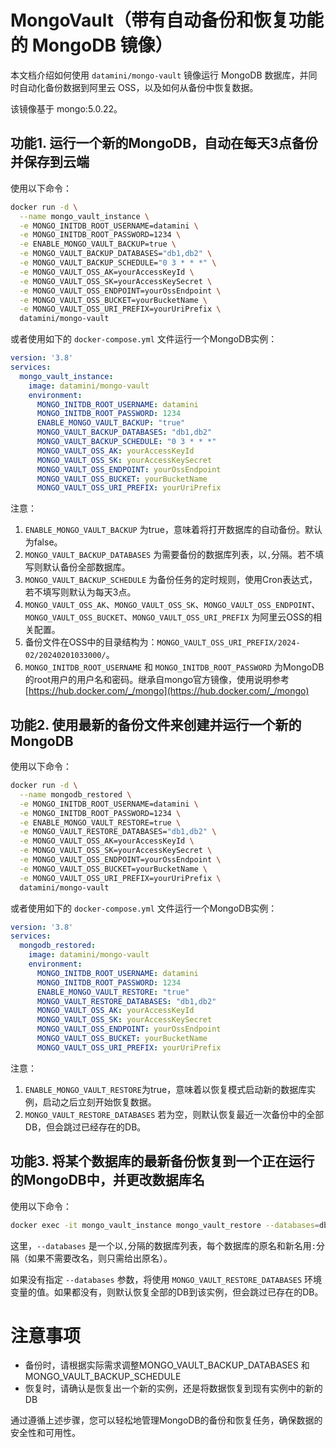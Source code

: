 # MongoVault（带有自动备份和恢复功能的 MongoDB 镜像）
本文档介绍如何使用 `datamini/mongo-vault` 镜像运行 MongoDB 数据库，并同时自动化备份数据到阿里云 OSS，以及如何从备份中恢复数据。

该镜像基于 mongo:5.0.22。


## 功能1. 运行一个新的MongoDB，自动在每天3点备份并保存到云端

使用以下命令：

```bash
docker run -d \
  --name mongo_vault_instance \
  -e MONGO_INITDB_ROOT_USERNAME=datamini \
  -e MONGO_INITDB_ROOT_PASSWORD=1234 \
  -e ENABLE_MONGO_VAULT_BACKUP=true \
  -e MONGO_VAULT_BACKUP_DATABASES="db1,db2" \
  -e MONGO_VAULT_BACKUP_SCHEDULE="0 3 * * *" \
  -e MONGO_VAULT_OSS_AK=yourAccessKeyId \
  -e MONGO_VAULT_OSS_SK=yourAccessKeySecret \
  -e MONGO_VAULT_OSS_ENDPOINT=yourOssEndpoint \
  -e MONGO_VAULT_OSS_BUCKET=yourBucketName \
  -e MONGO_VAULT_OSS_URI_PREFIX=yourUriPrefix \
  datamini/mongo-vault
```

或者使用如下的 `docker-compose.yml` 文件运行一个MongoDB实例：

```yaml
version: '3.8'
services:
  mongo_vault_instance:
    image: datamini/mongo-vault
    environment:
      MONGO_INITDB_ROOT_USERNAME: datamini
      MONGO_INITDB_ROOT_PASSWORD: 1234
      ENABLE_MONGO_VAULT_BACKUP: "true"
      MONGO_VAULT_BACKUP_DATABASES: "db1,db2"
      MONGO_VAULT_BACKUP_SCHEDULE: "0 3 * * *"
      MONGO_VAULT_OSS_AK: yourAccessKeyId
      MONGO_VAULT_OSS_SK: yourAccessKeySecret
      MONGO_VAULT_OSS_ENDPOINT: yourOssEndpoint
      MONGO_VAULT_OSS_BUCKET: yourBucketName
      MONGO_VAULT_OSS_URI_PREFIX: yourUriPrefix
```

注意：
1. `ENABLE_MONGO_VAULT_BACKUP` 为true，意味着将打开数据库的自动备份。默认为false。
2. `MONGO_VAULT_BACKUP_DATABASES` 为需要备份的数据库列表，以`,`分隔。若不填写则默认备份全部数据库。
3. `MONGO_VAULT_BACKUP_SCHEDULE` 为备份任务的定时规则，使用Cron表达式，若不填写则默认为每天3点。
4. `MONGO_VAULT_OSS_AK`、`MONGO_VAULT_OSS_SK`、`MONGO_VAULT_OSS_ENDPOINT`、`MONGO_VAULT_OSS_BUCKET`、`MONGO_VAULT_OSS_URI_PREFIX` 为阿里云OSS的相关配置。
5. 备份文件在OSS中的目录结构为：`MONGO_VAULT_OSS_URI_PREFIX/2024-02/20240201033000/`。
6. `MONGO_INITDB_ROOT_USERNAME` 和 `MONGO_INITDB_ROOT_PASSWORD` 为MongoDB的root用户的用户名和密码。继承自mongo官方镜像，使用说明参考 [https://hub.docker.com/_/mongo](https://hub.docker.com/_/mongo)

## 功能2. 使用最新的备份文件来创建并运行一个新的MongoDB

使用以下命令：

```bash
docker run -d \
  --name mongodb_restored \
  -e MONGO_INITDB_ROOT_USERNAME=datamini \
  -e MONGO_INITDB_ROOT_PASSWORD=1234 \
  -e ENABLE_MONGO_VAULT_RESTORE=true \
  -e MONGO_VAULT_RESTORE_DATABASES="db1,db2" \
  -e MONGO_VAULT_OSS_AK=yourAccessKeyId \
  -e MONGO_VAULT_OSS_SK=yourAccessKeySecret \
  -e MONGO_VAULT_OSS_ENDPOINT=yourOssEndpoint \
  -e MONGO_VAULT_OSS_BUCKET=yourBucketName \
  -e MONGO_VAULT_OSS_URI_PREFIX=yourUriPrefix \
  datamini/mongo-vault
```

或者使用如下的 `docker-compose.yml` 文件运行一个MongoDB实例：

```yaml
version: '3.8'
services:
  mongodb_restored:
    image: datamini/mongo-vault
    environment:
      MONGO_INITDB_ROOT_USERNAME: datamini
      MONGO_INITDB_ROOT_PASSWORD: 1234
      ENABLE_MONGO_VAULT_RESTORE: "true"
      MONGO_VAULT_RESTORE_DATABASES: "db1,db2"
      MONGO_VAULT_OSS_AK: yourAccessKeyId
      MONGO_VAULT_OSS_SK: yourAccessKeySecret
      MONGO_VAULT_OSS_ENDPOINT: yourOssEndpoint
      MONGO_VAULT_OSS_BUCKET: yourBucketName
      MONGO_VAULT_OSS_URI_PREFIX: yourUriPrefix
```

注意：
1. `ENABLE_MONGO_VAULT_RESTORE`为true，意味着以恢复模式启动新的数据库实例，启动之后立刻开始恢复数据。
2. `MONGO_VAULT_RESTORE_DATABASES` 若为空，则默认恢复最近一次备份中的全部DB，但会跳过已经存在的DB。 

## 功能3. 将某个数据库的最新备份恢复到一个正在运行的MongoDB中，并更改数据库名

使用以下命令：

```bash
docker exec -it mongo_vault_instance mongo_vault_restore --databases=db1:newdb1,db2:newdb2 
```

这里，`--databases` 是一个以`,`分隔的数据库列表，每个数据库的原名和新名用`:`分隔（如果不需要改名，则只需给出原名）。

如果没有指定 `--databases` 参数，将使用 `MONGO_VAULT_RESTORE_DATABASES` 环境变量的值。如果都没有，则默认恢复全部的DB到该实例，但会跳过已存在的DB。


# 注意事项
- 备份时，请根据实际需求调整MONGO_VAULT_BACKUP_DATABASES 和 MONGO_VAULT_BACKUP_SCHEDULE
- 恢复时，请确认是恢复出一个新的实例，还是将数据恢复到现有实例中的新的DB


通过遵循上述步骤，您可以轻松地管理MongoDB的备份和恢复任务，确保数据的安全性和可用性。
